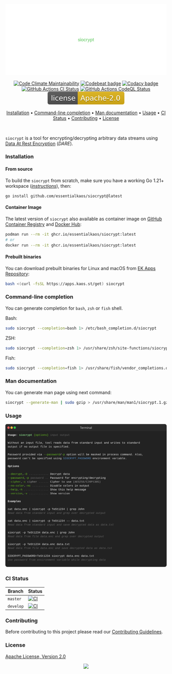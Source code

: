 <p align="center"><a href="#readme"><img src=".github/images/card.svg"/></a></p>

<p align="center">
  <a href="https://kaos.sh/l/siocrypt"><img src="https://kaos.sh/l/21be11a0cf23f4dcea42.svg" alt="Code Climate Maintainability" /></a>
  <a href="https://kaos.sh/b/siocrypt"><img src="https://kaos.sh/b/07a41351-9d6d-45b1-9a02-344ef3b50466.svg" alt="Codebeat badge" /></a>
  <a href="https://kaos.sh/y/siocrypt"><img src="https://kaos.sh/y/31ef70b4136e4b48aab5d4b934e11eac.svg" alt="Codacy badge" /></a>
  <br/>
  <a href="https://kaos.sh/w/siocrypt/ci"><img src="https://kaos.sh/w/siocrypt/ci.svg" alt="GitHub Actions CI Status" /></a>
  <a href="https://kaos.sh/w/siocrypt/codeql"><img src="https://kaos.sh/w/siocrypt/codeql.svg" alt="GitHub Actions CodeQL Status" /></a>
  <a href="#license"><img src=".github/images/license.svg"/></a>
</p>

<p align="center"><a href="#installation">Installation</a> • <a href="#command-line-completion">Command-line completion</a> • <a href="#man-documentation">Man documentation</a> • <a href="#usage">Usage</a> • <a href="#ci-status">CI Status</a> • <a href="#contributing">Contributing</a> • <a href="#license">License</a></p>

<br/>

`siocrypt` is a tool for encrypting/decrypting arbitrary data streams using [Data At Rest Encryption](https://github.com/essentialkaos/sio/blob/master/DARE.md) (_DARE_).

### Installation

#### From source

To build the `siocrypt` from scratch, make sure you have a working Go 1.21+ workspace (_[instructions](https://go.dev/doc/install)_), then:

```
go install github.com/essentialkaos/siocrypt@latest
```

#### Container Image

The latest version of `siocrypt` also available as container image on [GitHub Container Registry](https://kaos.sh/p/siocrypt) and [Docker Hub](https://kaos.sh/d/siocrypt):

```bash
podman run --rm -it ghcr.io/essentialkaos/siocrypt:latest
# or
docker run --rm -it ghcr.io/essentialkaos/siocrypt:latest
```

#### Prebuilt binaries

You can download prebuilt binaries for Linux and macOS from [EK Apps Repository](https://apps.kaos.st/siocrypt/latest):

```bash
bash <(curl -fsSL https://apps.kaos.st/get) siocrypt
```

### Command-line completion

You can generate completion for `bash`, `zsh` or `fish` shell.

Bash:
```bash
sudo siocrypt --completion=bash 1> /etc/bash_completion.d/siocrypt
```

ZSH:
```bash
sudo siocrypt --completion=zsh 1> /usr/share/zsh/site-functions/siocrypt
```

Fish:
```bash
sudo siocrypt --completion=fish 1> /usr/share/fish/vendor_completions.d/siocrypt.fish
```

### Man documentation

You can generate man page using next command:

```bash
siocrypt --generate-man | sudo gzip > /usr/share/man/man1/siocrypt.1.gz
```

### Usage

<img src=".github/images/usage.svg"/>

### CI Status

| Branch | Status |
|--------|----------|
| `master` | [![CI](https://kaos.sh/w/siocrypt/ci.svg?branch=master)](https://kaos.sh/w/siocrypt/ci?query=branch:master) |
| `develop` | [![CI](https://kaos.sh/w/siocrypt/ci.svg?branch=develop)](https://kaos.sh/w/siocrypt/ci?query=branch:develop) |

### Contributing

Before contributing to this project please read our [Contributing Guidelines](https://github.com/essentialkaos/contributing-guidelines#contributing-guidelines).

### License

[Apache License, Version 2.0](http://www.apache.org/licenses/LICENSE-2.0)

<p align="center"><a href="https://essentialkaos.com"><img src="https://gh.kaos.st/ekgh.svg"/></a></p>
